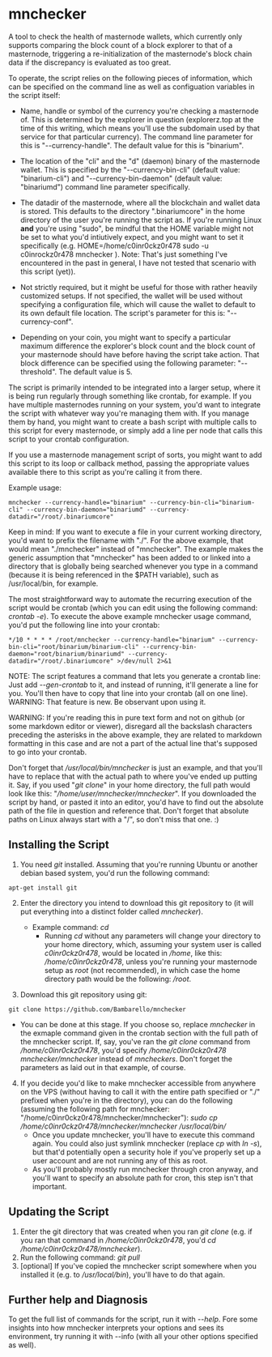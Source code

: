 # mnchecker
A tool to check the health of masternode wallets, which currently only supports comparing the block count of a block explorer to that of a masternode, triggering a re-initialization of the masternode's block chain data if the discrepancy is evaluated as too great.

To operate, the script relies on the following pieces of information, which can be specified on the command line as well as configuation variables in the script itself:

- Name, handle or symbol of the currency you're checking a masternode of. This is determined by the explorer in question (explorerz.top at the time of this writing, which means you'll use the subdomain used by that service for that particular currency). The command line parameter for this is "--currency-handle". The default value for this is "binarium".

- The location of the "cli" and the "d" (daemon) binary of the masternode wallet. This is specified by the "--currency-bin-cli" (default value: "binarium-cli") and "--currency-bin-daemon"  (default value: "binariumd") command line parameter specifically.

- The datadir of the masternode, where all the blockchain and wallet data is stored. This defaults to the directory ".binariumcore" in the home directory of the user you're running the script as. If you're running Linux **and** you're using "sudo", be mindful that the HOME variable might not be set to what you'd intiutively expect, and you might want to set it specifically (e.g. HOME=/home/c0inr0ckz0r478 sudo -u c0inrockz0r478 mnchecker ). Note: That's just something I've encountered in the past in general, I have not tested that scenario with this script (yet)).

- Not strictly required, but it might be useful for those with rather heavily customized setups. If not specified, the wallet will be used without specifying a configuration file, which will cause the wallet to default to its own default file location. The script's parameter for this is: "--currency-conf".

- Depending on your coin, you might want to specify a particular maximum difference the explorer's block count and the block count of your masternode should have before having the script take action. That block difference can be specified using the following parameter: "--threshold". The default value is 5.

The script is primarily intended to be integrated into a larger setup, where it is being run regularly through something like crontab, for example. If you have multiple masternodes running on your system, you'd want to integrate the script with whatever way you're managing them with. If you manage them by hand, you might want to create a bash script with multiple calls to this script for every masternode, or simply add a line per node that calls this script to your crontab configuration.

If you use a masternode management script of sorts, you might want to add this script to its loop or callback method, passing the appropriate values available there to this script as you're calling it from there.

Example usage:

`mnchecker --currency-handle="binarium" --currency-bin-cli="binarium-cli" --currency-bin-daemon="binariumd" --currency-datadir="/root/.binariumcore"`

Keep in mind: If you want to execute a file in your current working directory, you'd want to prefix the filename with "./". For the above example, that would mean "./mnchecker" instead of "mnchecker". The example makes the generic assumption that "mnchecker" has been added to or linked into a directory that is globally being searched whenever you type in a command (because it is being referenced in the $PATH variable), such as /usr/local/bin, for example.

The most straightforward way to automate the recurring execution of the script would be crontab (which you can edit using the following command: *crontab -e*). To execute the above example mnchecker usage command, you'd put the following line into your crontab:

`*/10 * * * * /root/mnchecker --currency-handle="binarium" --currency-bin-cli="root/binarium/binarium-cli" --currency-bin-daemon="root/binarium/binariumd" --currency-datadir="/root/.binariumcore" >/dev/null 2>&1`

NOTE: The script features a command that lets you generate a crontab line: Just add *--gen-crontab* to it, and instead of running, it'll generate a line for you. You'll then have to copy that line into your crontab (all on one line). WARNING: That feature is new. Be observant upon using it.

WARNING: If you're reading this in pure text form and not on github (or some markdown editor or viewer), disregard all the backslash characters preceding the asterisks in the above example, they are related to markdown formatting in this case and are not a part of the actual line that's supposed to go into your crontab.

Don't forget that */usr/local/bin/mnchecker* is just an example, and that you'll have to replace that with the actual path to where you've ended up putting it. Say, if you used "*git clone*" in your home directory, the full path would look like this: "*/home/user/mnchecker/mnchecker*". If you downloaded the script by hand, or pasted it into an editor, you'd have to find out the absolute path of the file in question and reference that. Don't forget that absolute paths on Linux always start with a "/", so don't miss that one. :)

## Installing the Script

1. You need *git* installed. Assuming that you're running Ubuntu or another debian based system, you'd run the following command: 

`apt-get install git`

2. Enter the directory you intend to download this git repository to (it will put everything into a distinct folder called *mnchecker*).
    - Example command: *cd*
        - Running *cd* without any parameters will change your directory to your home directory, which, assuming your system user is called *c0inr0ckz0r478*, would be located in */home*, like this: */home/c0inr0ckz0r478*, unless you're running your masternode setup as *root* (not recommended), in which case the home directory path would be the following: */root*.

3. Download this git repository using git: 

`git clone https://github.com/Bambarello/mnchecker`

- You can be done at this stage. If you choose so, replace *mnchecker* in the exmaple command given in the crontab section with the full path of the mnchecker script. If, say, you've ran the *git clone* command from */home/c0inr0ckz0r478*, you'd specify */home/c0inr0ckz0r478 mnchecker/mnchecker* instead of *mncheckers*. Don't forget the parameters as laid out in that example, of course.

4. If you decide you'd like to make mnchecker accessible from anywhere on the VPS (without having to call it with the entire path specified or "./" prefixed when you're in the directory), you can do the following (assuming the following path for mnchecker: "/home/c0inr0ckz0r478/mnchecker/mnchecker"): *sudo cp /home/c0inr0ckz0r478/mnchecker/mnchecker /usr/local/bin/*
    - Once you update mnchecker, you'll have to execute this command again. You could also just symlink mnchecker (replace *cp* with *ln -s*), but that'd potentially open a security hole if you've properly set up a user account and are not running any of this as root.
    - As you'll probably mostly run mnchecker through cron anyway, and you'll want to specify an absolute path for cron, this step isn't that important.

## Updating the Script
1. Enter the git directory that was created when you ran *git clone* (e.g. if you ran that command in */home/c0inr0ckz0r478*, you'd *cd /home/c0inr0ckz0r478/mnchecker*).
2. Run the following command: *git pull*
3. [optional] If you've copied the mnchecker script somewhere when you installed it (e.g. to */usr/local/bin*), you'll have to do that again.

## Further help and Diagnosis

To get the full list of commands for the script, run it with *--help*. Fore some insights into how mnchecker interprets your options and sees its environment, try running it with --info (with all your other options specified as well).
